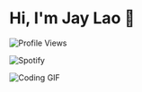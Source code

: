 # Hi, I'm Jay Lao 👋  
![Profile Views](https://komarev.com/ghpvc/?username=JayLao&color=red)

![Spotify](https://novatorem.vercel.app/api/spotify)

![Coding GIF](https://media.giphy.com/media/13HgwGsXF0aiGY/giphy.gif)
